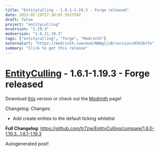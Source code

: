 ```yaml
---
title: "EntityCulling - 1.6.1-1.19.3 - Forge released"
date: 2023-02-19T17:30:07.552759Z
draft: false
project: "entityculling"
mcversion: "1.19.3"
modversion: "1.6.11.19.3"
tags: ["entityculling", "forge", "Modrinth"]
externalurl: "https://modrinth.com/mod/NNAgCjsB/version/N7HJbtfe"
summary: "Click to get this release"
---
```

# [EntityCulling](/project/entityculling) - 1.6.1-1.19.3 - Forge released
Download [this](https://modrinth.com/mod/NNAgCjsB/version/N7HJbtfe) version or check out the [Modrinth](https://modrinth.com/mod/NNAgCjsB) page!

Changelog: Changes:
- Add create entites to the default ticking whitelist

**Full Changelog**: https://github.com/tr7zw/EntityCulling/compare/1.6.0-1.19.3...1.6.1-1.19.3

Autogenerated post!
